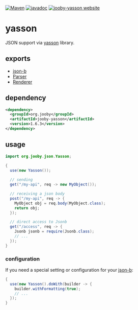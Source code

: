[![Maven](https://img.shields.io/maven-metadata/v/http/central.maven.org/maven2/org/jooby/jooby-yasson/maven-metadata.xml.svg)](http://mvnrepository.com/artifact/org.jooby/jooby-yasson/1.6.3)
[![javadoc](https://javadoc.io/badge/org.jooby/jooby-yasson.svg)](https://javadoc.io/doc/org.jooby/jooby-yasson/1.6.3)
[![jooby-yasson website](https://img.shields.io/badge/jooby-yasson-brightgreen.svg)](http://jooby.org/doc/yasson)
# yasson

JSON support via [yasson](https://github.com/eclipse-ee4j/yasson) library.

## exports

* [json-b](http://json-b.net/users-guide.html)
* [Parser](/apidocs/org/jooby/Parser.html)
* [Renderer](/apidocs/org/jooby/Renderer.html)

## dependency

```xml
<dependency>
  <groupId>org.jooby</groupId>
  <artifactId>jooby-yasson</artifactId>
  <version>1.6.3</version>
</dependency>
```

## usage

```java
import org.jooby.json.Yasson;

{
  use(new Yasson());
 
  // sending
  get("/my-api", req -> new MyObject()); 

  // receiving a json body
  post("/my-api", req -> {
    MyObject obj = req.body(MyObject.class);
    return obj;
  });

  // direct access to Jsonb
  get("/access", req -> {
    Jsonb jsonb = require(Jsonb.class);
    // ...
  });
}
```

### configuration

If you need a special setting or configuration for your [json-b](http://json-b.net/users-guide.html):

```java
{
  use(new Yasson().doWith(builder -> {
    builder.withFormatting(true);
    // ...
  });
}
```

